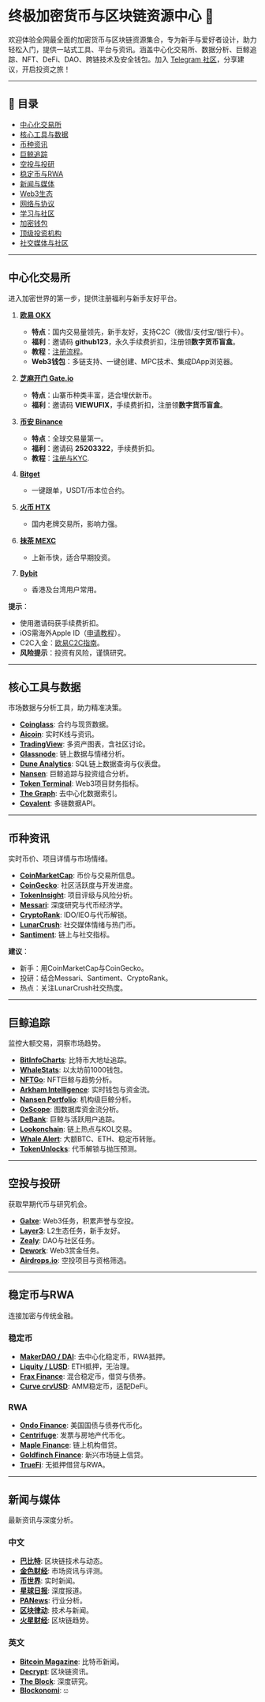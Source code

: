 # 终极加密货币与区块链资源中心 🚀

欢迎体验全网最全面的加密货币与区块链资源集合，专为新手与爱好者设计，助力轻松入门，提供一站式工具、平台与资讯。涵盖中心化交易所、数据分析、巨鲸追踪、NFT、DeFi、DAO、跨链技术及安全钱包。加入 [Telegram 社区](https://t.me/+6X7HFG6RkJk0NTk1)，分享建议，开启投资之旅！

---

## 📑 目录
- [中心化交易所](#中心化交易所)
- [核心工具与数据](#核心工具与数据)
- [币种资讯](#币种资讯)
- [巨鲸追踪](#巨鲸追踪)
- [空投与投研](#空投与投研)
- [稳定币与RWA](#稳定币与rwa)
- [新闻与媒体](#新闻与媒体)
- [Web3生态](#web3生态)
- [网络与协议](#网络与协议)
- [学习与社区](#学习与社区)
- [加密钱包](#加密钱包)
- [顶级投资机构](#顶级投资机构)
- [社交媒体与社区](#社交媒体与社区)

---

## 中心化交易所
进入加密世界的第一步，提供注册福利与新手友好平台。

1. **[欧易 OKX](https://www.chouyi.pro/join/github123)** [](https://www.okx.com/join/github123)  
   - **特点**：国内交易量领先，新手友好，支持C2C（微信/支付宝/银行卡）。  
   - **福利**：邀请码 **github123**，永久手续费折扣，注册领**数字货币盲盒**。  
   - **教程**：[注册流程](https://dear-vision-808.notion.site/b22c9793f8c74283993e8a0dc08ca320)。  
   - **Web3钱包**：多链支持、一键创建、MPC技术、集成DApp浏览器。

2. **[芝麻开门 Gate.io](https://www.gate.ac/signup/VlEWUFlX?ref_type=103)** [](https://www.gate.io/signup/VlEWUFlX?ref_type=103)  
   - **特点**：山寨币种类丰富，适合埋伏新币。  
   - **福利**：邀请码 **VlEWUFlX**，手续费折扣，注册领**数字货币盲盒**。

3. **[币安 Binance](https://accounts.marketwebb.ac/register?ref=25203322)** [](https://accounts.binance.com/zh-CN/register?ref=25203322)  
   - **特点**：全球交易量第一。  
   - **福利**：邀请码 **25203322**，手续费折扣。  
   - **教程**：[注册与KYC](https://dear-vision-808.notion.site/024d9025f9824f7789d036de2b81b723).

4. **[Bitget](https://www.bitget.com/zh-CN/referral/register?clacCode=ASM5K7JM)**  
   - 一键跟单，USDT/币本位合约。

5. **[火币 HTX](https://www.htx.com/invite/zh-cn/1f?invite_code=t5bw8223)**  
   - 国内老牌交易所，影响力强。

6. **[抹茶 MEXC](https://www.mexc.com/)**  
   - 上新币快，适合早期投资。

7. **[Bybit](https://www.bybit.com/)**  
   - 香港及台湾用户常用。

**提示**：  
- 使用邀请码获手续费折扣。  
- iOS需海外Apple ID（[申请教程](https://github.com/Tangent-Wei/crypto_info/blob/main/docs/中国大陆申请%20Apple%20海外ID（以台湾地区为例）详细教程.md)）。  
- C2C入金：[欧易C2C指南](https://github.com/Tangent-Wei/crypto_info/blob/main/docs/欧易c2c微信支付宝银行卡入金详细步骤.md)。  
- **风险提示**：投资有风险，谨慎研究。

---

## 核心工具与数据
市场数据与分析工具，助力精准决策。

- **[Coinglass](https://www.coinglass.com/zh)**: 合约与现货数据。  
- **[Aicoin](https://www.aicoin.com/)**: 实时K线与资讯。  
- **[TradingView](https://cn.tradingview.com/)**: 多资产图表，含社区讨论。  
- **[Glassnode](https://glassnode.com/)**: 链上数据与情绪分析。  
- **[Dune Analytics](https://dune.com)**: SQL链上数据查询与仪表盘。  
- **[Nansen](https://www.nansen.ai)**: 巨鲸追踪与投资组合分析。  
- **[Token Terminal](https://tokenterminal.com)**: Web3项目财务指标。  
- **[The Graph](https://thegraph.com)**: 去中心化数据索引。  
- **[Covalent](https://www.covalenthq.com)**: 多链数据API。

---

## 币种资讯
实时币价、项目详情与市场情绪。

- **[CoinMarketCap](https://coinmarketcap.com/zh/)**: 币价与交易所信息。  
- **[CoinGecko](https://www.coingecko.com/)**: 社区活跃度与开发进度。  
- **[TokenInsight](https://tokeninsight.com/zh)**: 项目评级与风险分析。  
- **[Messari](https://messari.io/)**: 深度研究与代币经济学。  
- **[CryptoRank](https://cryptorank.io/)**: IDO/IEO与代币解锁。  
- **[LunarCrush](https://lunarcrush.com/)**: 社交媒体情绪与热门币。  
- **[Santiment](https://app.santiment.net/)**: 链上与社交指标。

**建议**：  
- 新手：用CoinMarketCap与CoinGecko。  
- 投研：结合Messari、Santiment、CryptoRank。  
- 热点：关注LunarCrush社交热度。

---

## 巨鲸追踪
监控大额交易，洞察市场趋势。

- **[BitInfoCharts](https://bitinfocharts.com/zh/top-100-richest-bitcoin-addresses.html)**: 比特币大地址追踪。  
- **[WhaleStats](https://www.whalestats.com/)**: 以太坊前1000钱包。  
- **[NFTGo](https://nftgo.io)**: NFT巨鲸与趋势分析。  
- **[Arkham Intelligence](https://platform.arkhamintelligence.com/)**: 实时钱包与资金流。  
- **[Nansen Portfolio](https://pro.nansen.ai/portfolio)**: 机构级巨鲸分析。  
- **[0xScope](https://0xscope.com/)**: 图数据库资金流分析。  
- **[DeBank](https://debank.com/rank)**: 巨鲸与活跃用户追踪。  
- **[Lookonchain](https://www.lookonchain.com/)**: 链上热点与KOL交易。  
- **[Whale Alert](https://whale-alert.io/)**: 大额BTC、ETH、稳定币转账。  
- **[TokenUnlocks](https://token.unlocks.app/)**: 代币解锁与抛压预测。

---

## 空投与投研
获取早期代币与研究机会。

- **[Galxe](https://galxe.com/)**: Web3任务，积累声誉与空投。  
- **[Layer3](https://layer3.xyz/)**: L2生态任务，新手友好。  
- **[Zealy](https://zealy.io/)**: DAO与社区任务。  
- **[Dework](https://www.dework.xyz/)**: Web3赏金任务。  
- **[Airdrops.io](https://airdrops.io/)**: 空投项目与资格筛选。

---

## 稳定币与RWA
连接加密与传统金融。

### 稳定币
- **[MakerDAO / DAI](https://makerdao.com/)**: 去中心化稳定币，RWA抵押。  
- **[Liquity / LUSD](https://www.liquity.org/)**: ETH抵押，无治理。  
- **[Frax Finance](https://frax.finance/)**: 混合稳定币，借贷与债券。  
- **[Curve crvUSD](https://curve.fi/)**: AMM稳定币，适配DeFi。

### RWA
- **[Ondo Finance](https://ondo.finance/)**: 美国国债与债券代币化。  
- **[Centrifuge](https://centrifuge.io/)**: 发票与房地产代币化。  
- **[Maple Finance](https://maple.finance/)**: 链上机构借贷。  
- **[Goldfinch Finance](https://goldfinch.finance/)**: 新兴市场链上信贷。  
- **[TrueFi](https://truefi.io/)**: 无抵押借贷与RWA。

---

## 新闻与媒体
最新资讯与深度分析。

### 中文
- **[巴比特](https://www.8btc.com/)**: 区块链技术与动态。  
- **[金色财经](https://www.jinse.com/)**: 市场资讯与评测。  
- **[币世界](https://www.bishijie.net/)**: 实时新闻。  
- **[星球日报](https://www.odaily.news/)**: 深度报道。  
- **[PANews](https://www.panewslab.com/zh/index.html)**: 行业分析。  
- **[区块律动](https://www.theblockbeats.info/)**: 技术与新闻。  
- **[火星财经](https://marsbit.co/)**: 区块链趋势。

### 英文
- **[Bitcoin Magazine](https://bitcoinmagazine.com/)**: 比特币新闻。  
- **[Decrypt](https://decrypt.co/)**: 区块链资讯。  
- **[The Block](https://www.theblockcrypto.com/)**: 深度研究。  
- **[Blockonomi](https://blockonomi.com/)**: ස

